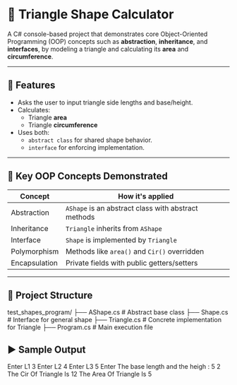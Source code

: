 # 🧮 Triangle Shape Calculator

A C# console-based project that demonstrates core Object-Oriented Programming (OOP) concepts such as **abstraction**, **inheritance**, and **interfaces**, by modeling a triangle and calculating its **area** and **circumference**.

---

## 📌 Features

- Asks the user to input triangle side lengths and base/height.
- Calculates:
  - Triangle **area**
  - Triangle **circumference**
- Uses both:
  - `abstract class` for shared shape behavior.
  - `interface` for enforcing implementation.

---

## 🧠 Key OOP Concepts Demonstrated

| Concept        | How it's applied                                   |
|----------------|----------------------------------------------------|
| Abstraction    | `AShape` is an abstract class with abstract methods |
| Inheritance    | `Triangle` inherits from `AShape`                  |
| Interface      | `Shape` is implemented by `Triangle`               |
| Polymorphism   | Methods like `area()` and `Cir()` overridden       |
| Encapsulation  | Private fields with public getters/setters         |

---

## 📂 Project Structure

test_shapes_program/ ├── AShape.cs # Abstract base class ├── Shape.cs # Interface for general shape ├── Triangle.cs # Concrete implementation for Triangle ├── Program.cs # Main execution file


## ▶️ Sample Output

Enter L1
3
Enter L2
4
Enter L3
5
Enter The base length and the heigh :
5
2
The Cir Of Triangle Is 12
The Area Of Triangle Is 5
